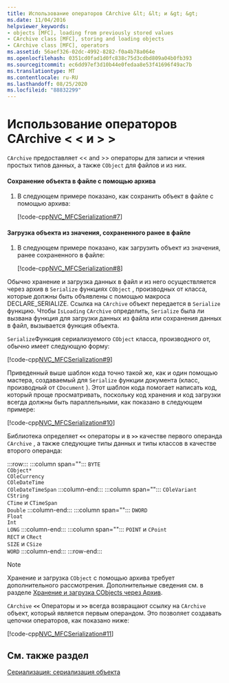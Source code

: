 ```yaml
---
title: Использование операторов CArchive &lt; &lt; и &gt; &gt;
ms.date: 11/04/2016
helpviewer_keywords:
- objects [MFC], loading from previously stored values
- CArchive class [MFC], storing and loading objects
- CArchive class [MFC], operators
ms.assetid: 56aef326-02dc-4992-8282-f0a4b78a064e
ms.openlocfilehash: 0351cd0fad1d0fc838c75d3cdbd809a04b0fb393
ms.sourcegitcommit: ec6dd97ef3d10b44e0fedaa8e53f41696f49ac7b
ms.translationtype: MT
ms.contentlocale: ru-RU
ms.lasthandoff: 08/25/2020
ms.locfileid: "88832299"
---
```

# <a name="using-the-carchive-ltlt-and-gtgt-operators"></a>Использование операторов CArchive &lt; &lt; и &gt; &gt;

`CArchive` предоставляет <\< and >> операторы для записи и чтения простых типов данных, а также `CObject` для файлов и из них.

#### <a name="to-store-an-object-in-a-file-via-an-archive"></a>Сохранение объекта в файле с помощью архива

1. В следующем примере показано, как сохранить объект в файле с помощью архива:

   [!code-cpp[NVC_MFCSerialization#7](../mfc/codesnippet/cpp/using-the-carchive-output-and-input-operators_1.cpp)]

#### <a name="to-load-an-object-from-a-value-previously-stored-in-a-file"></a>Загрузка объекта из значения, сохраненного ранее в файле

1. В следующем примере показано, как загрузить объект из значения, ранее сохраненного в файле:

   [!code-cpp[NVC_MFCSerialization#8](../mfc/codesnippet/cpp/using-the-carchive-output-and-input-operators_2.cpp)]

Обычно хранение и загрузка данных в файл и из него осуществляется через архив в `Serialize` функциях `CObject` , производных от класса, которые должны быть объявлены с помощью макроса DECLARE_SERIALIZE. Ссылка на `CArchive` объект передается в `Serialize` функцию. Чтобы `IsLoading` `CArchive` определить, `Serialize` была ли вызвана функция для загрузки данных из файла или сохранения данных в файл, вызывается функция объекта.

`Serialize`Функция сериализуемого `CObject` класса, производного от, обычно имеет следующую форму:

[!code-cpp[NVC_MFCSerialization#9](../mfc/codesnippet/cpp/using-the-carchive-output-and-input-operators_3.cpp)]

Приведенный выше шаблон кода точно такой же, как и один помощью мастера, создаваемый для `Serialize` функции документа (класс, производный от `CDocument` ). Этот шаблон кода помогает написать код, который проще просматривать, поскольку код хранения и код загрузки всегда должны быть параллельными, как показано в следующем примере:

[!code-cpp[NVC_MFCSerialization#10](../mfc/codesnippet/cpp/using-the-carchive-output-and-input-operators_4.cpp)]

Библиотека определяет **`<<`** операторы и в **`>>`** качестве первого операнда `CArchive` , а также следующие типы данных и типы классов в качестве второго операнда:

:::row:::
   :::column span="":::
      `BYTE`\
      `CObject*`\
      `COleCurrency`\
      `COleDateTime`\
      `COleDateTimeSpan`
   :::column-end:::
   :::column span="":::
      `COleVariant`\
      `CString`\
      `CTime` и `CTimeSpan`\
      `Double`
   :::column-end:::
   :::column span="":::
      `DWORD`\
      `Float`\
      `Int`\
      `LONG`
   :::column-end:::
   :::column span="":::
      `POINT` и `CPoint`\
      `RECT` и `CRect`\
      `SIZE` и `CSize`\
      `WORD`
   :::column-end:::
:::row-end:::

> [!NOTE]
> Хранение и загрузка `CObject` с помощью архива требует дополнительного рассмотрения. Дополнительные сведения см. в разделе [Хранение и загрузка CObjects через Архив](../mfc/storing-and-loading-cobjects-via-an-archive.md).

`CArchive` **`<<`** Операторы и **`>>`** всегда возвращают ссылку на `CArchive` объект, который является первым операндом. Это позволяет создавать цепочки операторов, как показано ниже:

[!code-cpp[NVC_MFCSerialization#11](../mfc/codesnippet/cpp/using-the-carchive-output-and-input-operators_5.cpp)]

## <a name="see-also"></a>См. также раздел

[Сериализация: сериализация объекта](../mfc/serialization-serializing-an-object.md)
